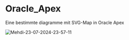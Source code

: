 # Oracle_Apex
Eine bestimmte diagramme mit SVG-Map in Oracle Apex



![Mehdi-23-07-2024-23-57-11](https://github.com/user-attachments/assets/88c5e1b7-59a7-4207-ab2e-0bcaa3a328b1)
